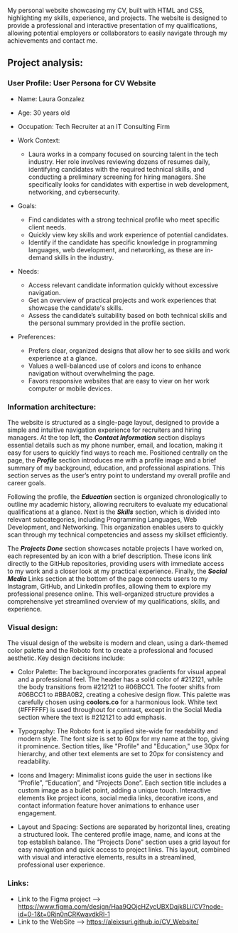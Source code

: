 My personal website showcasing my CV, built with HTML and CSS, highlighting my skills, experience, and projects. The website is designed to provide a professional and interactive presentation of my 
qualifications, allowing potential employers or collaborators to easily navigate through my achievements and contact me.


## Project analysis:
### User Profile: User Persona for CV Website
- Name: Laura Gonzalez

- Age: 30 years old

- Occupation: Tech Recruiter at an IT Consulting Firm

- Work Context:
    - Laura works in a company focused on sourcing talent in the tech industry. Her role involves reviewing dozens of resumes daily, identifying candidates with the required technical skills, and conducting         a preliminary screening for hiring managers. She specifically looks for candidates with expertise in web development, networking, and cybersecurity.

- Goals:
    - Find candidates with a strong technical profile who meet specific client needs.
    - Quickly view key skills and work experience of potential candidates.
    - Identify if the candidate has specific knowledge in programming languages, web development, and networking, as these are in-demand skills in the industry.

- Needs:
    - Access relevant candidate information quickly without excessive navigation.
    - Get an overview of practical projects and work experiences that showcase the candidate's skills.
    - Assess the candidate’s suitability based on both technical skills and the personal summary provided in the profile section.

- Preferences:
    - Prefers clear, organized designs that allow her to see skills and work experience at a glance.
    - Values a well-balanced use of colors and icons to enhance navigation without overwhelming the page.
    - Favors responsive websites that are easy to view on her work computer or mobile devices.


### Information architecture:
The website is structured as a single-page layout, designed to provide a simple and intuitive navigation experience for recruiters and hiring managers. 
At the top left, the ***Contact Information*** section displays essential details such as my phone number, email, and location, making it easy for users to quickly find ways to reach me. 
Positioned centrally on the page, the ***Profile*** section introduces me with a profile image and a brief summary of my background, education, and professional aspirations. 
This section serves as the user’s entry point to understand my overall profile and career goals.

Following the profile, the ***Education*** section is organized chronologically to outline my academic history, allowing recruiters to evaluate my educational qualifications at a glance. 
Next is the ***Skills*** section, which is divided into relevant subcategories, including Programming Languages, Web Development, and Networking. 
This organization enables users to quickly scan through my technical competencies and assess my skillset efficiently.

The ***Projects Done*** section showcases notable projects I have worked on, each represented by an icon with a brief description. 
These icons link directly to the GitHub repositories, providing users with immediate access to my work and a closer look at my practical experience. 
Finally, the ***Social Media*** Links section at the bottom of the page connects users to my Instagram, GitHub, and LinkedIn profiles, allowing them to explore my professional presence online. 
This well-organized structure provides a comprehensive yet streamlined overview of my qualifications, skills, and experience.


### Visual design: 
The visual design of the website is modern and clean, using a dark-themed color palette and the Roboto font to create a professional and focused aesthetic. Key design decisions include:

- Color Palette: The background incorporates gradients for visual appeal and a professional feel. The header has a solid color of #212121, while the body transitions from #212121 to #06BCC1.
  The footer shifts from #06BCC1 to #BBA0B2, creating a cohesive design flow. This palette was carefully chosen using **coolors.co** for a harmonious look.
  White text (#FFFFFF) is used throughout for contrast, except in the Social Media section where the text is #212121 to add emphasis.

- Typography: The Roboto font is applied site-wide for readability and modern style. The font size is set to 60px for my name at the top, giving it prominence.
  Section titles, like "Profile" and "Education," use 30px for hierarchy, and other text elements are set to 20px for consistency and readability.

- Icons and Imagery: Minimalist icons guide the user in sections like “Profile”, “Education”, and “Projects Done”. Each section title includes a custom image as a bullet point, adding a unique touch.
  Interactive elements like project icons, social media links, decorative icons, and contact information feature hover animations to enhance user engagement.

- Layout and Spacing: Sections are separated by horizontal lines, creating a structured look. The centered profile image, name, and icons at the top establish balance.
  The “Projects Done” section uses a grid layout for easy navigation and quick access to project links.
  This layout, combined with visual and interactive elements, results in a streamlined, professional user experience.


### Links:
- Link to the Figma project  -->  https://www.figma.com/design/Haa9QOjcHZycUBXDqjk8Li/CV?node-id=0-1&t=0Rjn0nCRKwavdkRl-1
- Link to the WebSite -->  https://aleixsuri.github.io/CV_Website/

